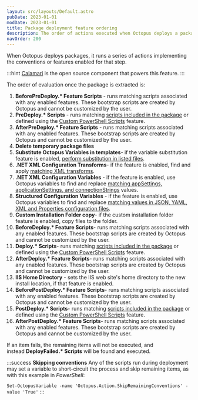 ```yaml
---
layout: src/layouts/Default.astro
pubDate: 2023-01-01
modDate: 2023-01-01
title: Package deployment feature ordering
description: The order of actions executed when Octopus deploys a package.
navOrder: 200
---
```


When Octopus deploys packages, it runs a series of actions implementing the conventions or features enabled for that step.

:::hint
[Calamari](https://github.com/OctopusDeploy/Calamari) is the open source component that powers this feature.
:::

The order of evaluation once the package is extracted is:

1. **BeforePreDeploy.\* Feature Scripts** - runs matching scripts associated with any enabled features. These bootstrap scripts are created by Octopus and cannot be customized by the user.
2. **PreDeploy.\* Scripts** - runs matching [scripts included in the package](/docs/deployments/custom-scripts/scripts-in-packages) or defined using the [Custom PowerShell Scripts](/docs/deployments/custom-scripts/scripts-in-packages/#scripts-in-package-steps) feature.
3. **AfterPreDeploy.\* Feature Scripts** - runs matching scripts associated with any enabled features. These bootstrap scripts are created by Octopus and cannot be customized by the user.
4. **Delete temporary package files**
5. **Substitute Octopus Variables in templates**- if the variable substitution feature is enabled, [perform substitution in listed files](/docs/projects/steps/configuration-features/substitute-variables-in-templates).
6. **.NET XML Configuration Transforms**- if the feature is enabled, find and apply [matching XML transforms](/docs/projects/steps/configuration-features/configuration-transforms).
7. **.NET XML Configuration Variables** - if the feature is enabled, use Octopus variables to find and replace [matching appSettings, applicationSettings, and connectionStrings](/docs/projects/steps/configuration-features/xml-configuration-variables-feature) values.
8. **Structured Configuration Variables** - if the feature is enabled, use Octopus variables to find and replace [matching values in JSON, YAML, XML and Properties configuration files](/docs/projects/steps/configuration-features/structured-configuration-variables-feature).
9. **Custom Installation Folder copy**- if the custom installation folder feature is enabled, copy files to the folder.
10. **BeforeDeploy.\* Feature Scripts**- runs matching scripts associated with any enabled features. These bootstrap scripts are created by Octopus and cannot be customized by the user.
11. **Deploy.\* Scripts**- runs matching [scripts included in the package](/docs/deployments/custom-scripts/scripts-in-packages) or defined using the [Custom PowerShell Scripts](/docs/deployments/custom-scripts/scripts-in-packages/#scripts-in-package-steps) feature.
12. **AfterDeploy.\* Feature Scripts**- runs matching scripts associated with any enabled features. These bootstrap scripts are created by Octopus and cannot be customized by the user.
13. **IIS Home Directory** - sets the IIS web site's home directory to the new install location, if that feature is enabled.
14. **BeforePostDeploy.\* Feature Scripts**- runs matching scripts associated with any enabled features. These bootstrap scripts are created by Octopus and cannot be customized by the user.
15. **PostDeploy.\* Scripts**- runs matching [scripts included in the package](/docs/deployments/custom-scripts/scripts-in-packages) or defined using the [Custom PowerShell Scripts](/docs/deployments/custom-scripts/scripts-in-packages/#scripts-in-package-steps) feature.
16. **AfterPostDeploy.\* Feature Scripts**- runs matching scripts associated with any enabled features. These bootstrap scripts are created by Octopus and cannot be customized by the user.

If an item fails, the remaining items will not be executed, and instead **DeployFailed.\* Scripts** will be found and executed.

:::success
**Skipping conventions**
Any of the scripts run during deployment may set a variable to short-circuit the process and skip remaining items, as with this example in *PowerShell*:

`Set-OctopusVariable -name 'Octopus.Action.SkipRemainingConventions' -value 'True'`
:::
